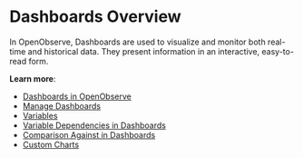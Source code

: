 # Dashboards Overview

In OpenObserve, Dashboards are used to visualize and monitor both real-time and historical data. They present information in an interactive, easy-to-read form. 

**Learn more**:

- [Dashboards in OpenObserve](dashboards-in-openobserve.md)
- [Manage Dashboards](manage-dashboards.md)
- [Variables](variables.md)
- [Variable Dependencies in Dashboards](variable-dependencies.md)
- [Comparison Against in Dashboards](comparison-against-in-dashboards.md)
- [Custom Charts](custom-charts)




